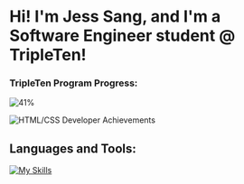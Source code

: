 # Hi! I'm Jess Sang, and I'm a Software Engineer student @ TripleTen!

### TripleTen Program Progress:
![41%](https://progress-bar.xyz/41)

![HTML/CSS Developer Achievements](https://media.licdn.com/dms/image/v2/D5622AQF3QuGi9GhkCw/feedshare-shrink_800/B56ZQtvouEHoAg-/0/1735934250770?e=1740009600&v=beta&t=EkMwtKlfLswpfkUHyzeFSH-hZIq74nLer9SURhEG0MI)

## **Languages and Tools:**

[![My Skills](https://skillicons.dev/icons?i=js,html,css,vscode,figma,git,github,discord)](https://skillicons.dev)
